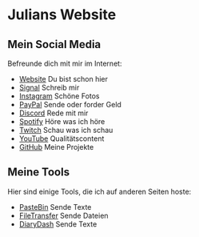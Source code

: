 # Julians Website

## Mein Social Media

Befreunde dich mit mir im Internet:

- [Website](https://veerka.mp) Du bist schon hier
- [Signal](https://signal.me/#eu/JnL6PouqINGbQCUuNhXo69gpY5xPND4QNTH02ntumokkWus1NVRGC490c4jjJo2r) Schreib mir
- [Instagram](https://instagram.com/juliansebv) Schöne Fotos
- [PayPal](https://paypal.me/juliansebv) Sende oder forder Geld
- [Discord](https://discord.com/invite/ethfHJk9) Rede mit mir
- [Spotify](https://stats.fm/savo) Höre was ich höre
- [Twitch](https://twitch.tv/savo2610) Schau was ich schau
- [YouTube](https://youtube.com/@savo2610) Qualitätscontent
- [GitHub](https://github.com/Savo2610) Meine Projekte



## Meine Tools

Hier sind einige Tools, die ich auf anderen Seiten hoste:

- [PasteBin](https://bin.veerka.mp) Sende Texte
- [FileTransfer](https://send.veerka.mp) Sende Dateien
- [DiaryDash](https://diarydash.streamlit.app) Sende Texte






